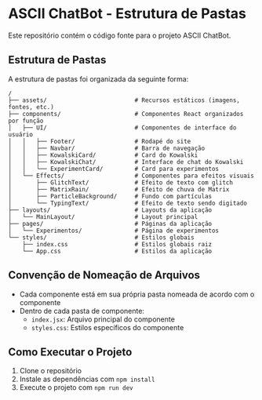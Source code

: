 # ASCII ChatBot - Estrutura de Pastas

Este repositório contém o código fonte para o projeto ASCII ChatBot.

## Estrutura de Pastas

A estrutura de pastas foi organizada da seguinte forma:

```
/
├── assets/                         # Recursos estáticos (imagens, fontes, etc.)
├── components/                     # Componentes React organizados por função
│   ├── UI/                         # Componentes de interface do usuário
│   │   ├── Footer/                 # Rodapé do site
│   │   ├── Navbar/                 # Barra de navegação
│   │   ├── KowalskiCard/           # Card do Kowalski
│   │   ├── KowalskiChat/           # Interface de chat do Kowalski
│   │   └── ExperimentCard/         # Card para experimentos
│   └── Effects/                    # Componentes para efeitos visuais
│       ├── GlitchText/             # Efeito de texto com glitch
│       ├── MatrixRain/             # Efeito de chuva de Matrix
│       ├── ParticleBackground/     # Fundo com partículas
│       └── TypingText/             # Efeito de texto sendo digitado
├── layouts/                        # Layouts da aplicação
│   └── MainLayout/                 # Layout principal
├── pages/                          # Páginas da aplicação
│   └── Experimentos/               # Página de experimentos
└── styles/                         # Estilos globais
    ├── index.css                   # Estilos globais raiz
    └── App.css                     # Estilos da aplicação
```

## Convenção de Nomeação de Arquivos

- Cada componente está em sua própria pasta nomeada de acordo com o componente
- Dentro de cada pasta de componente:
  - `index.jsx`: Arquivo principal do componente
  - `styles.css`: Estilos específicos do componente

## Como Executar o Projeto

1. Clone o repositório
2. Instale as dependências com `npm install`
3. Execute o projeto com `npm run dev` 